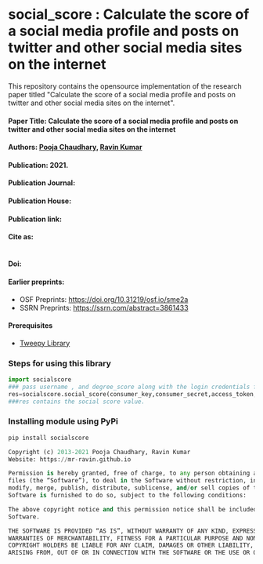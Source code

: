 # social_score : Calculate the score of a social media profile and posts on twitter and other social media sites on the internet
This repository contains the opensource implementation of the research  paper titled "Calculate the score of a social media profile and posts on twitter and other social media sites on the internet". 

#### Paper Title: Calculate the score of a social media profile and posts on twitter and other social media sites on the internet

#### Authors: [Pooja Chaudhary](https://pooja-chaudhary.github.io), [Ravin Kumar](https://mr-ravin.github.io)

#### Publication:  2021.

#### Publication Journal: 

#### Publication House: 

#### Publication link: 

#### Cite as:

```
```

#### Doi: 


#### Earlier preprints: 
- OSF Preprints: https://doi.org/10.31219/osf.io/sme2a
- SSRN Preprints: https://ssrn.com/abstract=3861433 

#### Prerequisites 

- [Tweepy Library](https://github.com/tweepy/tweepy)

### Steps for using this library
```python
import socialscore
### pass username , and degree_score along with the login credentials for twitter app.
res=socialscore.social_score(consumer_key,consumer_secret,access_token,access_token_secret,username,degree_score) 
###res contains the social score value.
```

### Installing module using PyPi
```python
pip install socialscore
```

```python
Copyright (c) 2013-2021 Pooja Chaudhary, Ravin Kumar
Website: https://mr-ravin.github.io

Permission is hereby granted, free of charge, to any person obtaining a copy of this software and associated documentation 
files (the “Software”), to deal in the Software without restriction, including without limitation the rights to use, copy, 
modify, merge, publish, distribute, sublicense, and/or sell copies of the Software, and to permit persons to whom the 
Software is furnished to do so, subject to the following conditions:

The above copyright notice and this permission notice shall be included in all copies or substantial portions of the 
Software.

THE SOFTWARE IS PROVIDED “AS IS”, WITHOUT WARRANTY OF ANY KIND, EXPRESS OR IMPLIED, INCLUDING BUT NOT LIMITED TO THE 
WARRANTIES OF MERCHANTABILITY, FITNESS FOR A PARTICULAR PURPOSE AND NONINFRINGEMENT. IN NO EVENT SHALL THE AUTHORS OR 
COPYRIGHT HOLDERS BE LIABLE FOR ANY CLAIM, DAMAGES OR OTHER LIABILITY, WHETHER IN AN ACTION OF CONTRACT, TORT OR OTHERWISE, 
ARISING FROM, OUT OF OR IN CONNECTION WITH THE SOFTWARE OR THE USE OR OTHER DEALINGS IN THE SOFTWARE.
```
